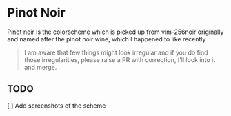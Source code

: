 # Pinot Noir

Pinot noir is the colorscheme which is picked up from vim-256noir originally and
named after the pinot noir wine, which I happened to like recently

> I am aware that few things might look irregular and if you do find those irregularities,
> please raise a PR with correction, I'll look into it and merge.

## TODO

[ ] Add screenshots of the scheme
